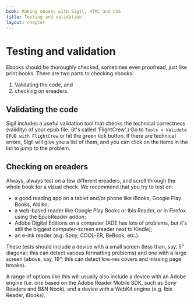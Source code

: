 ```yaml
---
book: Making ebooks with Sigil, HTML and CSS
title: Testing and validation
layout: chapter
---
```


# Testing and validation

Ebooks should be thoroughly checked, sometimes even proofread, just like print books. There are two parts to checking ebooks:

1.	Validating the code, and
2.	checking on ereaders.

## Validating the code

Sigil includes a useful validation tool that checks the technical correctness (validity) of your epub file. (It's called 'FlightCrew'.) Go to `Tools > Validate EPUB with FlightCrew` or hit the green tick button. If there are technical errors, Sigil will give you a list of them, and you can click on the items in the list to jump to the problem.

## Checking on ereaders

Always, always test on a few different ereaders, and scroll through the whole book for a visual check. We recommend that you try to test on:

*	a good reading app on a tablet and/or phone like iBooks, Google Play Books, Aldiko;
*	a web-based reader like Google Play Books or Ibis Reader, or in Firefox using the EpubReader addon;
*	Adobe Digital Editions on a computer (ADE has lots of problems, but it's still the biggest computer-screen ereader next to Kindle);
*	an e-ink reader (e.g. Sony, COOL-ER, BeBook, etc.).

These tests should include a device with a small screen (less than, say, 5” diagonal; this can detect various formatting problems) and one with a large screen (above, say, 19”; this can detect low-res covers and missing page breaks).

A range of options like this will usually also include a device with an Adobe engine (i.e. one based on the Adobe Reader Mobile SDK, such as Sony Readers and B&N Nook), and a device with a WebKit engine (e.g. Ibis Reader, iBooks).
